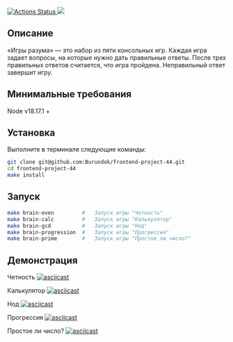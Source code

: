 [![Actions Status](https://github.com/Burundok/frontend-project-44/workflows/hexlet-check/badge.svg)](https://github.com/Burundok/frontend-project-44/actions)<a href="https://codeclimate.com/github/Burundok/frontend-project-44/maintainability"> <img src="https://api.codeclimate.com/v1/badges/617426271beb9c7e50e9/maintainability" /></a>

## Описание
«Игры разума» — это набор из пяти консольных игр. Каждая игра задает вопросы, на которые нужно дать правильные ответы. После трех правильных ответов считается, что игра пройдена. Неправильный ответ завершит игру.

## Минимальные требования
Node v18.17.1 +

## Установка
Выполните в терминале следующие команды:
```bash
git clone git@github.com:Burundok/frontend-project-44.git
cd frontend-project-44
make install
```

## Запуск 
```bash
make brain-even         #   Запуск игры "Четность"
make brain-calc         #	Запуск игры "Калькулятор"
make brain-gcd          #	Запуск игры "Нод"
make brain-progression  #	Запуск игры "Прогрессия"
make brain-prime        #	Запуск игры "Простое ли число?"
```

## Демонстрация
Четность
[![asciicast](https://asciinema.org/a/608626.svg)](https://asciinema.org/a/608626)

Калькулятор
[![asciicast](https://asciinema.org/a/608630.svg)](https://asciinema.org/a/608630)

Нод
[![asciicast](https://asciinema.org/a/608632.svg)](https://asciinema.org/a/608632)

Прогрессия
[![asciicast](https://asciinema.org/a/608633.svg)](https://asciinema.org/a/608633)

Простое ли число?
[![asciicast](https://asciinema.org/a/608638.svg)](https://asciinema.org/a/608638)